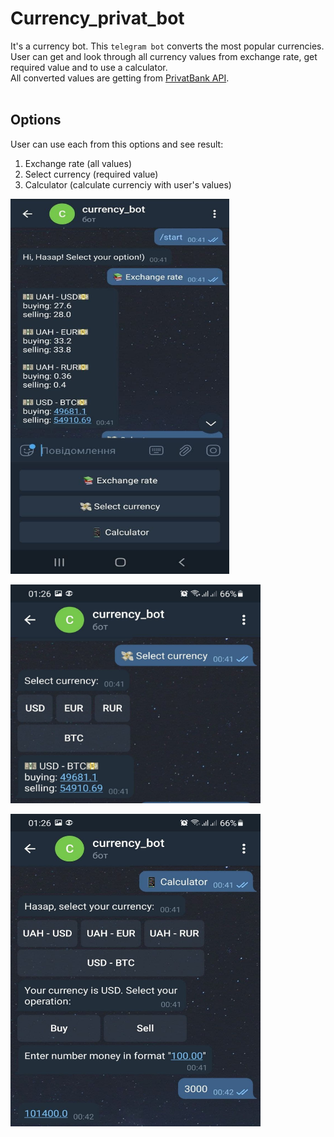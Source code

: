 # Currency_privat_bot
It's a currency bot. This `telegram bot` converts the most popular currencies.<br/>
User can get and look through all currency values from exchange rate, get required value and to use a calculator.<br/>
All converted values are getting from [PrivatBank API](https://api.privatbank.ua/#p24/exchange).
<br/><br/>

## Options

User can use each from this options and see result:
1. Exchange rate (all values)
1. Select currency (required value)
1. Calculator (calculate currenciy with user's values)

<img src="program_pictures/1.jpg" alt="Exchange rate"   width="350" height="600" align="middle"/>
<br/>

<br/>
<img src="program_pictures/2.jpg" alt="Select currency"   width="400" height="350" align="middle"/>
<br/>

<br/>
<img src="program_pictures/3.jpg" alt="Calculator"   width="400" height="500" align="middle"/>
